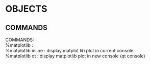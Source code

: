 # OBJECTS  
  
## COMMANDS  
  
  
COMMANDS:  
%matplotlib :   
%matplotlib inline : display matplot lib plot in current console  
%matplotlib qt : display matplotlib plot in new console (qt console)  
